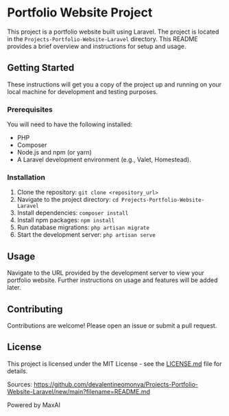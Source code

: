 # Portfolio Website Project

This project is a portfolio website built using Laravel.    The project is located in the `Projects-Portfolio-Website-Laravel` directory.   This README provides a brief overview and instructions for setup and usage.  

## Getting Started

These instructions will get you a copy of the project up and running on your local machine for development and testing purposes.  

### Prerequisites

You will need to have the following installed:

*   PHP
*   Composer
*   Node.js and npm (or yarn)
*   A Laravel development environment (e.g., Valet, Homestead). 

### Installation

1.  Clone the repository:  `git clone <repository_url>` 
2.  Navigate to the project directory: `cd Projects-Portfolio-Website-Laravel` 
3.  Install dependencies: `composer install` 
4.  Install npm packages: `npm install` 
5.  Run database migrations: `php artisan migrate` 
6.  Start the development server: `php artisan serve` 

## Usage

Navigate to the URL provided by the development server to view your portfolio website.   Further instructions on usage and features will be added later. 


## Contributing

Contributions are welcome!  Please open an issue or submit a pull request.  


## License

This project is licensed under the MIT License - see the [LICENSE.md](LICENSE.md) file for details. 



Sources:
https://github.com/devalentineomonya/Projects-Portfolio-Website-Laravel/new/main?filename=README.md

Powered by MaxAI
